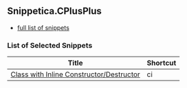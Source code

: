 ﻿## Snippetica.CPlusPlus

* [full list of snippets](http://pihrt.net/Snippetica/Snippets?Language=CPlusPlus)

### List of Selected Snippets

Title | Shortcut
----- | --------
[Class with Inline Constructor/Destructor](class_with_inline_constructor_destructor.snippet)|ci
